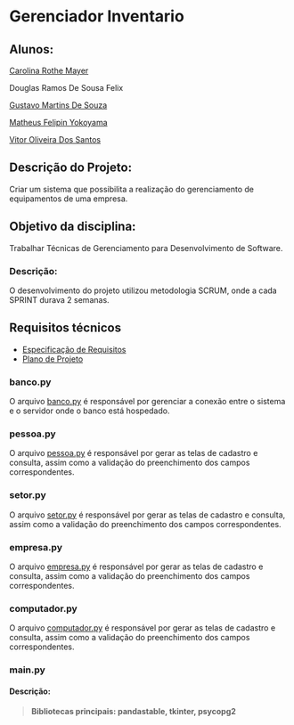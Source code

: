 # Gerenciador Inventario

## Alunos:
[Carolina Rothe Mayer](https://github.com/rothemayerc)

Douglas Ramos De Sousa Felix

[Gustavo Martins De Souza](https://github.com/Gustavooguto)

[Matheus Felipin Yokoyama](https://github.com/matheusfy) 

[Vitor Oliveira Dos Santos](https://github.com/vitor-o-s)   



## Descrição do Projeto: 

Criar um sistema que possibilita a realização do gerenciamento de equipamentos de uma empresa.

## Objetivo da disciplina: 

Trabalhar Técnicas de Gerenciamento para Desenvolvimento de Software.

### Descrição:

O desenvolvimento do projeto utilizou metodologia SCRUM, onde a cada SPRINT durava 2 semanas.


## Requisitos técnicos

* [Especificação de Requisitos](https://github.com/vitor-o-s/Gerenciador_Inventario/blob/main/Especifica%C3%A7%C3%A3odeRequisitos_Grupo1.pdf)
* [Plano de Projeto](https://github.com/vitor-o-s/Gerenciador_Inventario/blob/main/PlanodeProjeto_Grupo1.pdf)

### banco.py

O arquivo [banco.py](https://github.com/vitor-o-s/Gerenciador_Inventario/blob/main/banco.py) é responsável por gerenciar a conexão entre o sistema e o servidor onde o banco está hospedado.

### pessoa.py

O arquivo [pessoa.py](https://github.com/vitor-o-s/Gerenciador_Inventario/blob/main/pessoa.py) é responsável por gerar as telas de cadastro e consulta, assim como a validação do preenchimento dos campos correspondentes.

### setor.py

O arquivo [setor.py](https://github.com/vitor-o-s/Gerenciador_Inventario/blob/main/setor.py) é responsável por gerar as telas de cadastro e consulta, assim como a validação do preenchimento dos campos correspondentes.

### empresa.py

O arquivo [empresa.py](https://github.com/vitor-o-s/Gerenciador_Inventario/blob/main/empresa.py) é responsável por gerar as telas de cadastro e consulta, assim como a validação do preenchimento dos campos correspondentes.

### computador.py

O arquivo [computador.py](https://github.com/vitor-o-s/Gerenciador_Inventario/blob/main/computador.py) é responsável por gerar as telas de cadastro e consulta, assim como a validação do preenchimento dos campos correspondentes.

### main.py

#### Descrição:


> #### Bibliotecas principais: pandastable, tkinter, psycopg2
